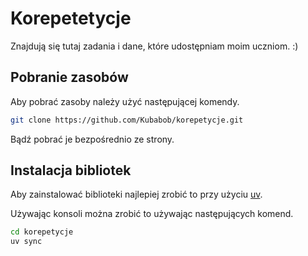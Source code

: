 # Korepetetycje

Znajdują się tutaj zadania i dane, które udostępniam moim uczniom. :)

## Pobranie zasobów

Aby pobrać zasoby należy użyć następującej komendy.

```bash
git clone https://github.com/Kubabob/korepetycje.git
```

Bądź pobrać je bezpośrednio ze strony.

## Instalacja bibliotek

Aby zainstalować biblioteki najlepiej zrobić to przy użyciu [uv](https://docs.astral.sh/uv/).

Używając konsoli można zrobić to używając następujących komend.

```bash
cd korepetycje
uv sync
```

